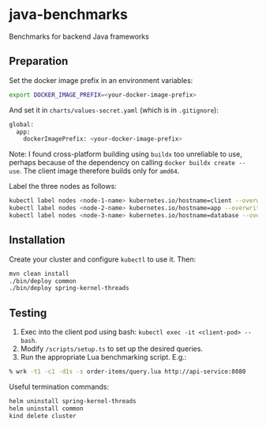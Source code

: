 # java-benchmarks

Benchmarks for backend Java frameworks

## Preparation

Set the docker image prefix in an environment variables:

```bash
export DOCKER_IMAGE_PREFIX=<your-docker-image-prefix>
```

And set it in `charts/values-secret.yaml` (which is in `.gitignore`):

```bash
global:
  app:
    dockerImagePrefix: <your-docker-image-prefix>
```

Note: I found cross-platform building using `buildx` too unreliable to use, 
perhaps because of the dependency on calling `docker buildx create --use`. 
The client image therefore builds only for `amd64`.

Label the three nodes as follows:

```bash
kubectl label nodes <node-1-name> kubernetes.io/hostname=client --overwrite
kubectl label nodes <node-2-name> kubernetes.io/hostname=app --overwrite
kubectl label nodes <node-3-name> kubernetes.io/hostname=database --overwrite
```

## Installation

Create your cluster and configure `kubectl` to use it. Then:

```bash
mvn clean install
./bin/deploy common
./bin/deploy spring-kernel-threads
```

## Testing

1. Exec into the client pod using bash: `kubectl exec -it <client-pod> -- bash`.
2. Modify `/scripts/setup.ts` to set up the desired queries.
3. Run the appropriate Lua benchmarking script. E.g.:

```bash
% wrk -t1 -c1 -d1s -s order-items/query.lua http://api-service:8080
```

Useful termination commands:

```bash
helm uninstall spring-kernel-threads
helm uninstall common
kind delete cluster
```
